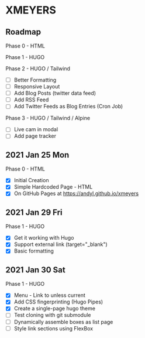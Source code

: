 # XMEYERS

## Roadmap

Phase 0 - HTML

Phase 1 - HUGO

Phase 2 - HUGO / Tailwind
- [ ] Better Formatting
- [ ] Responsive Layout
- [ ] Add Blog Posts (twitter data feed)
- [ ] Add RSS Feed
- [ ] Add Twitter Feeds as Blog Entries (Cron Job)

Phase 3 - HUGO / Tailwind / Alpine
- [ ] Live cam in modal
- [ ] Add page tracker 

## 2021 Jan 25 Mon

Phase 0 - HTML

- [x] Initial Creation
- [x] Simple Hardcoded Page - HTML
- [x] On GitHub Pages at https://andyl.github.io/xmeyers

## 2021 Jan 29 Fri

Phase 1 - HUGO 

- [x] Get it working with Hugo
- [x] Support external link (target="\_blank")
- [x] Basic formatting

## 2021 Jan 30 Sat

Phase 1 - HUGO 

- [x] Menu - Link to unless current
- [x] Add CSS fingerprinting (Hugo Pipes)
- [x] Create a single-page hugo theme
- [ ] Test cloning with git submodule
- [ ] Dynamically assemble boxes as list page
- [ ] Style link sections using FlexBox
